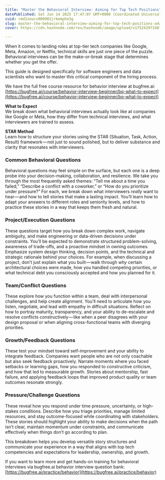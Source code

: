 ```yaml
---
title: "Master the Behavioral Interview: Aiming for Top Tech Positions"
datePublished: Sat Jun 14 2025 17:47:07 GMT+0000 (Coordinated Universal Time)
cuid: cmd1zeucv000902jrbemphe3g
slug: master-the-behavioral-interview-aiming-for-top-tech-positions-a4a9d6507d81
cover: https://cdn.hashnode.com/res/hashnode/image/upload/v1752429724878/219b9160-88dc-49c6-940b-24536de4cce6.png

---
```


When it comes to landing roles at top-tier tech companies like Google, Meta, Amazon, or Netflix, technical skills are just one piece of the puzzle. Behavioral interviews can be the make-or-break stage that determines whether you get the offer.

This guide is designed specifically for software engineers and data scientists who want to master this critical component of the hiring process.

We have the full free course resource for behavior interview at bugfree.ai: [https://bugfree.ai/course/behavior-interview-beginner/bq-what-to-expect](https://bugfree.ai/course/behavior-interview-beginner/bq-what-to-expect)

**What to Expect**  
We break down what behavioral interviews actually look like at companies like Google or Meta, how they differ from technical interviews, and what interviewers are trained to assess.

**STAR Method**  
Learn how to structure your stories using the STAR (Situation, Task, Action, Result) framework — not just to sound polished, but to deliver substance and clarity that resonates with interviewers.

### **Common Behavioral Questions**

Behavioral questions may feel simple on the surface, but each one is a deep probe into your decision-making, collaboration, and resilience. We take you through the most frequently asked themes: “Tell me about a time you failed,” “Describe a conflict with a coworker,” or “How do you prioritize under pressure?” For each, we break down what interviewers *really* want to hear — and how to tell stories that make a lasting impact. You’ll learn how to adapt your answers to different roles and seniority levels, and how to practice these stories in a way that keeps them fresh and natural.

### **Project/Execution Questions**

These questions target how you break down complex work, navigate ambiguity, and make engineering or data-driven decisions under constraints. You’ll be expected to demonstrate structured problem-solving, awareness of trade-offs, and a proactive mindset in owning outcomes. Emphasize system design thinking, decision points, and the technical and strategic rationale behind your choices. For example, when discussing a project, don’t just explain what you built — walk through *why* certain architectural choices were made, how you handled competing priorities, or what technical debt you consciously accepted and how you planned for it.

### **Team/Conflict Questions**

These explore how you function within a team, deal with interpersonal challenges, and help create alignment. You’ll need to articulate how you listen, negotiate, and lead with empathy in difficult situations. Reflect on how to portray maturity, transparency, and your ability to de-escalate and resolve conflicts constructively — like when a peer disagrees with your design proposal or when aligning cross-functional teams with diverging priorities.

### **Growth/Feedback Questions**

These test your mindset toward self-improvement and your ability to integrate feedback. Companies want people who are not only coachable but also seek feedback proactively. Narrate moments where you faced setbacks or learning gaps, how you responded to constructive criticism, and how that led to measurable growth. Stories about mentorship, fast failure, and applying feedback loops that improved product quality or team outcomes resonate strongly.

### **Pressure/Challenge Questions**

These reveal how you respond under time pressure, uncertainty, or high-stakes conditions. Describe how you triage priorities, manage limited resources, and stay outcome-focused while coordinating with stakeholders. These stories should highlight your ability to make decisions when the path isn’t clear, maintain momentum under constraints, and communicate effectively when things don’t go according to plan.

This breakdown helps you develop versatile story structures and communicate your experience in a way that aligns with top tech competencies and expectations for leadership, ownership, and growth.

If you want to learn more and get hands-on training for behavioral interviews via bugfree.ai behavior interview question bank: [https://bugfree.ai/practice/behavior](https://bugfree.ai/practice/behavior)